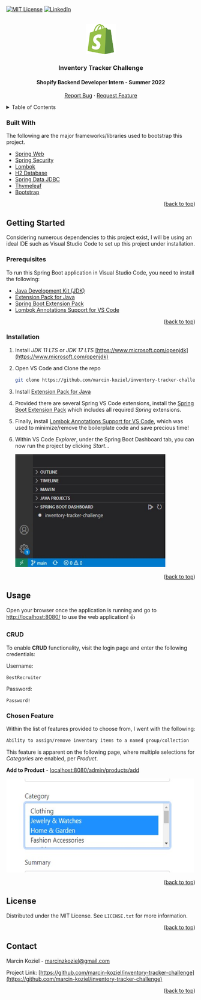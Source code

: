 <div id="top"></div>

[![MIT License][license-shield]][license-url]
[![LinkedIn][linkedin-shield]][linkedin-url]

<br />
<div align="center">
  <img src="images/shopify-icon.svg" alt="Logo" width="80" height="80">

  <h3 align="center">Inventory Tracker Challenge</h3>
  <h4 align="center">Shopify Backend Developer Intern - Summer 2022</h3>

  <p align="center">
<!-- <a href="https://marcinkoziel.ca">View Demo</a> 
    · -->
    <a href="https://github.com/marcin-koziel/inventory-tracker-challenge/issues">Report Bug</a>
    ·
    <a href="https://github.com/marcin-koziel/inventory-tracker-challenge/issues">Request Feature</a>
  </p>
</div>

<details>
  <summary>Table of Contents</summary>
  <ol>
    <li><a href="#built-with">Built With</a></li>
    <li>
      <a href="#getting-started">Getting Started</a>
      <ul>
        <li><a href="#prerequisites">Prerequisites</a></li>
        <li><a href="#installation">Installation</a></li>
      </ul>
    </li>
    <li>
        <a href="#usage">Usage</a>
        <ul>
        <li><a href="#crud">CRUD</a></li>
        <li><a href="#chosen-feature">Chosen Feature</a></li>
      </ul>
    </li>
    <li><a href="#license">License</a></li>
    <li><a href="#contact">Contact</a></li>
  </ol>
</details>

### Built With

The following are the major frameworks/libraries used to bootstrap this project.

* [Spring Web](https://spring.io/guides/gs/spring-boot/)
* [Spring Security](https://spring.io/guides/gs/securing-web/)
* [Lombok](https://projectlombok.org/)
* [H2 Database](https://www.h2database.com/)
* [Spring Data JDBC](https://spring.io/projects/spring-data-jdbc)
* [Thymeleaf](https://www.thymeleaf.org/)
* [Bootstrap](https://getbootstrap.com//)

<p align="right">(<a href="#top">back to top</a>)</p>

## Getting Started

Considering numerous dependencies to this project exist, I will be using an ideal IDE such as Visual Studio Code to set up this project under installation.

### Prerequisites
To run this Spring Boot application in Visual Studio Code, you need to install the following:
* <a href="https://www.microsoft.com/openjdk">Java Development Kit (JDK)</a>
* <a href="https://marketplace.visualstudio.com/items?itemName=vscjava.vscode-java-pack">Extension Pack for Java</a>
* <a href="https://marketplace.visualstudio.com/items?itemName=pivotal.vscode-boot-dev-pack">Spring Boot Extension Pack</a>
* <a href="https://marketplace.visualstudio.com/items?itemName=GabrielBB.vscode-lombok">Lombok Annotations Support for VS Code</a>

<p align="right">(<a href="#top">back to top</a>)</p>

### Installation

1. Install _JDK 11 LTS_ or _JDK 17 LTS_ [https://www.microsoft.com/openjdk](https://www.microsoft.com/openjdk)

2. Open VS Code and Clone the repo
   ```sh
   git clone https://github.com/marcin-koziel/inventory-tracker-challenge.git
   ```
   
3. Install [Extension Pack for Java](https://marketplace.visualstudio.com/items?itemName=pivotal.vscode-boot-dev-pack)

4. Provided there are several Spring VS Code extensions, install the [Spring Boot Extension Pack](https://marketplace.visualstudio.com/items?itemName=vscjava.vscode-java-pack) which includes all required _Spring_ extensions.

5. Finally, install [Lombok Annotations Support for VS Code](https://marketplace.visualstudio.com/items?itemName=GabrielBB.vscode-lombok), which was used to minimize/remove the boilerplate code and save precious time!

6. Within VS Code _Explorer_, under the Spring Boot Dashboard tab, you can now run the project by clicking _Start..._ 

    <img src="images/spring-boot-dashboard.jpg" alt="Logo" width="400" height="300">

<p align="right">(<a href="#top">back to top</a>)</p>

## Usage

Open your browser once the application is running and go to [http://localhost:8080/](http://localhost:8080/) to use the web application! :thumbsup:

### CRUD

To enable **CRUD** functionality, visit the login page and enter the following credentials:

Username:

```
BestRecruiter
```

Password:

```
Password!
```

### Chosen Feature

Within the list of features provided to choose from, I went with the following:

```sh
Ability to assign/remove inventory items to a named group/collection
```

This feature is apparent on the following page, where multiple selections for _Categories_ are enabled, per _Product_.

**Add to Product** - [localhost:8080/admin/products/add](localhost:8080/admin/products/add)

<img src="images/add-product-multi-select.jpg" alt="Logo" width="500" height="250">


<p align="right">(<a href="#top">back to top</a>)</p>

## License

Distributed under the MIT License. See `LICENSE.txt` for more information.

<p align="right">(<a href="#top">back to top</a>)</p>

## Contact

Marcin Koziel - [marcinzkoziel@gmail.com](marcinzkoziel@gmail.com)

Project Link: [https://github.com/marcin-koziel/inventory-tracker-challenge](https://github.com/marcin-koziel/inventory-tracker-challenge)

<p align="right">(<a href="#top">back to top</a>)</p>

[license-shield]: https://img.shields.io/github/license/othneildrew/Best-README-Template.svg?style=for-the-badge
[license-url]: https://github.com/marcin-koziel/inventory-tracker-challenge/blob/main/LICENSE.txt
[linkedin-shield]: https://img.shields.io/badge/-LinkedIn-black.svg?style=for-the-badge&logo=linkedin&colorB=555
[linkedin-url]: https://www.linkedin.com/in/marcin-koziel/
[product-screenshot]: images/screenshot.png
